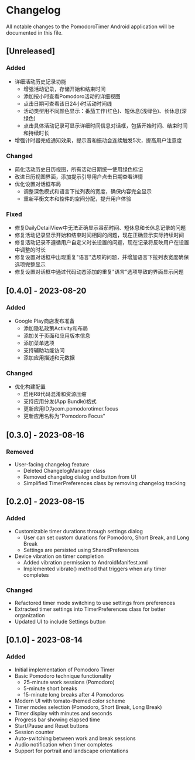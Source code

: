 # Changelog

All notable changes to the PomodoroTimer Android application will be documented in this file.

## [Unreleased]

### Added
- 详细活动历史记录功能
  - 增强活动记录，存储开始和结束时间
  - 添加按小时查看Pomodoro活动的详细视图
  - 点击日期可查看该日24小时活动时间线
  - 活动类型用不同颜色显示：番茄工作(红色)、短休息(浅绿色)、长休息(深绿色)
  - 点击具体活动记录可显示详细时间信息对话框，包括开始时间、结束时间和持续时长
- 增强计时器完成通知效果，提示音和振动会连续触发5次，提高用户注意度

### Changed
- 简化活动历史日历视图，所有活动日期统一使用绿色标记
- 改进日历视图界面，添加提示引导用户点击日期查看详情
- 优化设置对话框布局
  - 调整深色模式和语言下拉列表的宽度，确保内容完全显示
  - 重新平衡文本和控件的空间分配，提升用户体验

### Fixed
- 修复DailyDetailView中无法正确显示番茄时间、短休息和长休息记录的问题
- 修复活动记录显示开始和结束时间相同的问题，现在正确显示实际持续时间
- 修复活动记录不遵循用户自定义时长设置的问题，现在记录将反映用户在设置中调整的时长
- 修复设置对话框中出现重复"语言"选项的问题，并增加语言下拉列表宽度确保选项完整显示
- 修复设置对话框中通过代码动态添加的重复"语言"选项导致的界面显示问题

## [0.4.0] - 2023-08-20

### Added
- Google Play商店发布准备
  - 添加隐私政策Activity和布局
  - 添加关于页面和应用版本信息
  - 添加菜单选项
  - 支持辅助功能访问
  - 添加应用描述和元数据

### Changed
- 优化构建配置
  - 启用R8代码混淆和资源压缩
  - 支持应用分发(App Bundle)格式
  - 更新应用ID为com.pomodorotimer.focus
  - 更新应用名称为"Pomodoro Focus"

## [0.3.0] - 2023-08-16

### Removed
- User-facing changelog feature
  - Deleted ChangelogManager class
  - Removed changelog dialog and button from UI
  - Simplified TimerPreferences class by removing changelog tracking

## [0.2.0] - 2023-08-15

### Added
- Customizable timer durations through settings dialog
  - User can set custom durations for Pomodoro, Short Break, and Long Break
  - Settings are persisted using SharedPreferences
- Device vibration on timer completion
  - Added vibration permission to AndroidManifest.xml
  - Implemented vibrate() method that triggers when any timer completes

### Changed
- Refactored timer mode switching to use settings from preferences
- Extracted timer settings into TimerPreferences class for better organization
- Updated UI to include Settings button

## [0.1.0] - 2023-08-14

### Added
- Initial implementation of Pomodoro Timer
- Basic Pomodoro technique functionality
  - 25-minute work sessions (Pomodoro)
  - 5-minute short breaks
  - 15-minute long breaks after 4 Pomodoros
- Modern UI with tomato-themed color scheme
- Timer modes selection (Pomodoro, Short Break, Long Break)
- Timer display with minutes and seconds
- Progress bar showing elapsed time
- Start/Pause and Reset buttons
- Session counter
- Auto-switching between work and break sessions
- Audio notification when timer completes
- Support for portrait and landscape orientations 